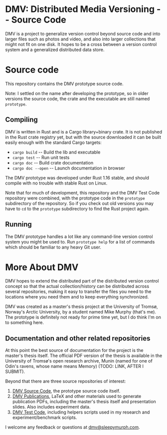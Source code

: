DMV: Distributed Media Versioning -- Source Code
==================================================

DMV is a project to generalize version control beyond source code and into
larger files such as photos and video, and also into larger collections that
might not fit on one disk. It hopes to be a cross between a version control
system and a generalized distributed data store.


Source code
==================================================

This repository contains the DMV prototype source code.

Note: I settled on the name after developing the prototype, so in older versions
the source code, the crate and the executable are still named `prototype`.


Compiling
--------------------------------------------------

DMV is written in Rust and is a Cargo library+binary crate. It is not published
in the Rust crate registry yet, but with the source downloaded it can be built
easily enough with the standard Cargo targets:

- `cargo build` -- Build the lib and executable
- `cargo test` -- Run unit tests
- `cargo doc` -- Build crate documentation
- `cargo doc --open` -- Launch documentation in browser

The DMV prototype was developed under Rust 1.16 stable, and should compile with
no trouble with stable Rust on Linux.

Note that for much of development, this repository and the DMV Test Code
repository were combined, with the prototype code in the `prototype`
subdirectory of the repository. So if you check out old versions you may have to
`cd` to the `prototype` subdirectory to find the Rust project again.


Running
--------------------------------------------------

The DMV prototype handles a lot like any command-line version control system you
might be used to. Run `prototype help` for a list of commands which should be
familiar to any heavy Git user.


More About DMV
==================================================

DMV hopes to extend the distributed part of the distributed version control
concept so that the actual collection/history can be distributed across several
repositories, making it easy to transfer the files you need to the locations
where you need them and to keep everything synchronized.

DMV was created as a master's thesis project at the University of Tromsø,
Norway's Arctic University, by a student named Mike Murphy (that's me). The
prototype is definitely not ready for prime time yet, but I do think I'm on to
something here.


Documentation and other related repositories
--------------------------------------------------

At this point the best source of documentation for the project is the master's
thesis itself. The official PDF version of the thesis is available in the
University of Tromsø's open research archive, Munin (named for one of Odin's
ravens, whose name means Memory) (TODO: LINK, AFTER I SUBMIT).

Beyond that there are three source repositories of interest:

1. [DMV Source Code]( https://github.com/sleepymurph/dmv), the prototype source
   code itself.
2. [DMV Publications]( https://github.com/sleepymurph/dmv-publications), LaTeX
   and other materials used to generate publication PDFs, including the master's
   thesis itself and presentation slides. Also includes experiment data.
3. [DMV Test Code]( https://github.com/sleepymurph/dmv-test-code), including
   helpers scripts used in my research and experiment/benchmark scripts.

I welcome any feedback or questions at <dmv@sleepymurph.com>.
